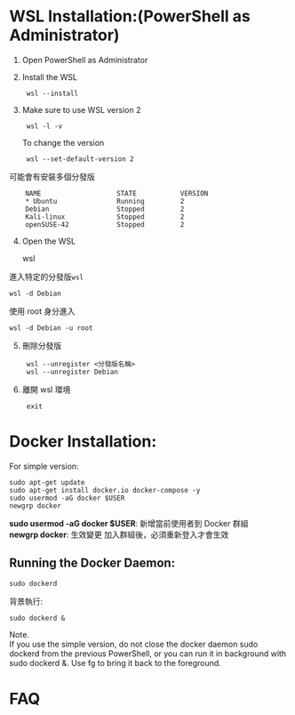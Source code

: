 # WSL Installation:(PowerShell as Administrator)  

1. Open PowerShell as Administrator
2. Install the WSL

		wsl --install

3. Make sure to use WSL version 2

		wsl -l -v

	To change the version

		wsl --set-default-version 2

可能會有安裝多個分發版

		NAME                   STATE           VERSION
		* Ubuntu               Running         2
		Debian                 Stopped         2
		Kali-linux             Stopped         2
		openSUSE-42            Stopped         2


4. Open the WSL

	wsl

進入特定的分發版`wsl`  

	wsl -d Debian

使用 root 身分進入  

	wsl -d Debian -u root

5. 刪除分發版  

		wsl --unregister <分發版名稱>   
		wsl --unregister Debian  


6. 離開 wsl 環境  

		exit  

# Docker Installation:  

For simple version:

	sudo apt-get update
	sudo apt-get install docker.io docker-compose -y
	sudo usermod -aG docker $USER
	newgrp docker

**sudo usermod -aG docker $USER**: 新增當前使用者到 Docker 群組   
**newgrp docker**: 生效變更 加入群組後，必須重新登入才會生效  

## Running the Docker Daemon:  

	sudo dockerd

背景執行:  

	sudo dockerd &

Note.  
If you use the simple version, do not close the docker daemon sudo dockerd from the previous PowerShell, or you can run it in background with sudo dockerd &. Use fg to bring it back to the foreground.  

# FAQ  